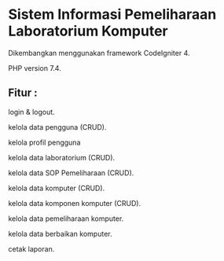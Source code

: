 # Sistem Informasi Pemeliharaan Laboratorium Komputer 

Dikembangkan menggunakan framework CodeIgniter 4.


PHP version 7.4.

## Fitur :
login & logout.


kelola data pengguna (CRUD).


kelola profil pengguna


kelola data laboratorium (CRUD).

kelola data SOP Pemeliharaan (CRUD).

kelola data komputer (CRUD).

kelola data komponen komputer (CRUD).

kelola data pemeliharaan komputer. 

kelola data berbaikan komputer.

cetak laporan.




